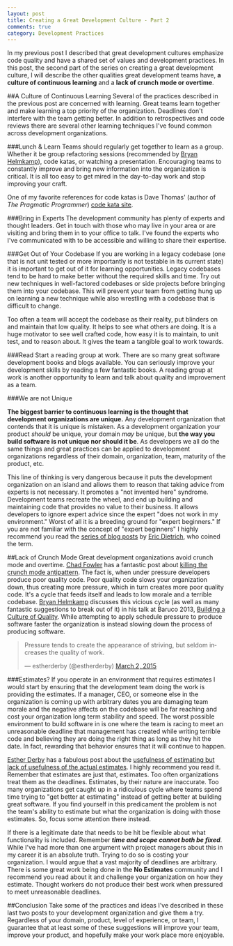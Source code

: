 ```yaml
---
layout: post
title: Creating a Great Development Culture - Part 2
comments: true
category: Development Practices
---
```

In my previous post I described that great development cultures emphasize code quality and have a shared set of values and development practices. In this post, the second part of the series on creating a great development culture, I will describe the other qualities great development teams have, **a culture of continuous learning** and a **lack of crunch mode or overtime**.

<!--more-->

##A Culture of Continuous Learning
Several of the practices described in the previous post are concerned with learning. Great teams learn together and make learning a top priority of the organization. Deadlines don't interfere with the team getting better. In addition to retrospectives and code reviews there are several other learning techniques I've found common across development organizations.

###Lunch & Learn
Teams should regularly get together to learn as a group. Whether it be group refactoring sessions (recommended by [Bryan Helmkamp](https://twitter.com/brynary "Bryan Helmkamp's Twitter Account")), code katas, or watching a presentation. Encouraging teams to constantly improve and bring new information into the organization is critical. It is all too easy to get mired in the day-to-day work and stop improving your craft. 

One of my favorite references for code katas is Dave Thomas' (author of _The Pragmatic Programmer_) [code kata site](http://codekata.com/ "PragDave's Code Kata Website").

###Bring in Experts 
The development community has plenty of experts and thought leaders. Get in touch with those who may live in your area or are visiting and bring them in to your office to talk. I've found the experts who I've communicated with to be accessible and willing to share their expertise.

###Get Out of Your Codebase
If you are working in a legacy codebase (one that is not unit tested or more importantly is not testable in its current state) it is important to get out of it for learning opportunities. Legacy codebases tend to be hard to make better without the required skills and time. Try out new techniques in well-factored codebases or side projects before bringing them into your codebase. This will prevent your team from getting hung up on learning a new technique while also wrestling with a codebase that is difficult to change.

Too often a team will accept the codebase as their reality, put blinders on and maintain that low quality. It helps to see what others are doing. It is a huge motivator to see well crafted code, how easy it is to maintain, to unit test, and to reason about. It gives the team a tangible goal to work towards.

###Read
Start a reading group at work. There are so many great software development books and blogs available. You can seriously improve your development skills by reading a few fantastic books. A reading group at work is another opportunity to learn and talk about quality and improvement as a team. 

###We are not Unique

**The biggest barrier to continuous learning is the thought that development organizations are unique.** Any development organization that contends that it is unique is mistaken. As a development organization your product *should* be unique, your domain *may* be unique, but **the way you build software is not unique nor should it be**. As developers we all do the same things and great practices can be applied to development organizations regardless of their domain, organization, team, maturity of the product, etc. 

This line of thinking is very dangerous because it puts the development organization on an island and allows them to reason that taking advice from experts is not necessary. It promotes a "not invented here" syndrome. Development teams recreate the wheel, and end up building and maintaining code that provides no value to their business. It allows developers to ignore expert advice since the expert "does not work in my environment." Worst of all it is a breeding ground for "expert beginners." If you are not familiar with the concept of "expert beginners" I highly recommend you read the [series of blog posts](http://www.daedtech.com/tag/expert-beginner) by [Eric Dietrich](http://www.daedtech.com/blog "Eric Dietrich's Blog"), who coined the term.

##Lack of Crunch Mode
Great development organizations avoid crunch mode and overtime. [Chad Fowler](http://chadfowler.com/ "Chad Fowler's website") has a fantastic post about [killing the crunch mode antipattern](http://chadfowler.com/blog/2014/01/22/the-crunch-mode-antipattern/). The fact is, when under pressure developers produce poor quality code. Poor quality code slows your organization down, thus creating more pressure, which in turn creates more poor quality code. It's a cycle that feeds itself and leads to low morale and a terrible codebase. [Bryan Helmkamp](https://twitter.com/brynary "Bryan Helmkamp's Twitter Account")
discusses this vicious cycle (as well as many fantastic suggestions to break out of it) in his talk at Baruco 2013, [Building a Culture of Quality](https://www.youtube.com/watch?v=Jsi1YTkXwxA). While attempting to apply schedule pressure to produce software faster the organization is instead slowing down the process of producing software. 

<blockquote class="twitter-tweet" lang="en"><p>Pressure tends to create the appearance of striving, but seldom increases the quality of work.</p>&mdash; estherderby (@estherderby) <a href="https://twitter.com/estherderby/status/572402741282152449">March 2, 2015</a></blockquote>
<script async src="//platform.twitter.com/widgets.js" charset="utf-8"></script>

###Estimates?
If you operate in an environment that requires estimates I would start by ensuring that the development team doing the work is providing the estimates. If a manager, CEO, or someone else in the organization is coming up with arbitrary dates you are damaging team morale and the negative affects on the codebase will be far reaching and cost your organization long term stability and speed. The worst possible environment to build software in is one where the team is racing to meet an unreasonable deadline that management has created while writing terrible code and believing they are doing the right thing as long as they hit the date. In fact, rewarding that behavior ensures that it will continue to happen.

[Esther Derby](http://www.estherderby.com/ "Esther Derby's website") has a fabulous post about the [usefulness of estimating but lack of usefulness of the actual estimates](http://www.estherderby.com/2012/03/estimating-is-often-helpful-estimates-are-often-not.html). I highly recommend you read it. Remember that estimates are just that, estimates. Too often organizations treat them as the deadlines. Estimates, by their nature are inaccurate. Too many organizations get caught up in a  ridiculous cycle where teams spend time trying to "get better at estimating" instead of getting better at building great software. If you find yourself in this predicament the problem is not the team's ability to estimate but what the organization is doing with those estimates. So, focus some attention there instead.

If there is a legitimate date that needs to be hit be flexible about what functionality is included. Remember **_time and scope cannot both be fixed_**. While I've had more than one argument with project managers about this in my career it is an absolute truth. Trying to do so is costing your organization. I would argue that a vast majority of deadlines are arbitrary. There is some great work being done in the **No Estimates** community and I recommend you read about it and challenge your organization on how they estimate. Thought workers do not produce their best work when pressured to meet unreasonable deadlines. 

##Conclusion
Take some of the practices and ideas I've described in these last two posts to your development organization and give them a try. Regardless of your domain, product, level of experience, or team, I guarantee that at least some of these suggestions will improve your team, improve your product, and hopefully make your work place more enjoyable.
